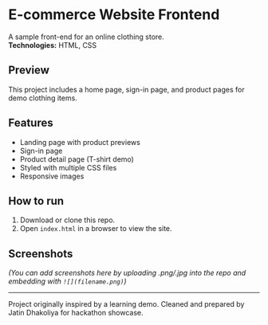 # E-commerce Website Frontend

A sample front-end for an online clothing store.  
**Technologies:** HTML, CSS

## Preview
This project includes a home page, sign-in page, and product pages for demo clothing items.

## Features
- Landing page with product previews
- Sign-in page
- Product detail page (T-shirt demo)
- Styled with multiple CSS files
- Responsive images

## How to run
1. Download or clone this repo.
2. Open `index.html` in a browser to view the site.

## Screenshots
*(You can add screenshots here by uploading .png/.jpg into the repo and embedding with `![](filename.png)`)*

---

Project originally inspired by a learning demo. Cleaned and prepared by Jatin Dhakoliya for hackathon showcase.
